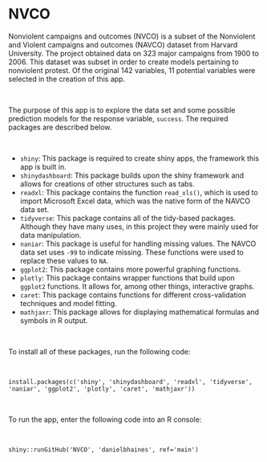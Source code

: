 # NVCO

Nonviolent campaigns and outcomes (NVCO) is a subset of the Nonviolent and Violent campaigns and outcomes (NAVCO) dataset from Harvard University. The project obtained data on 323 major campaigns from 1900 to 2006. This dataset was subset in order to create models pertaining to nonviolent protest. Of the original 142 variables, 11 potential variables were selected in the creation of this app.

<br>

The purpose of this app is to explore the data set and some possible prediction models for the response variable, `success`. The required packages are described below.

<br>

- `shiny`: This package is required to create shiny apps, the framework this app is built in.
- `shinydashboard`: This package builds upon the shiny framework and allows for creations of other structures such as tabs.
- `readxl`: This package contains the function `read_xls()`, which is used to import Microsoft Excel data, which was the native form of the NAVCO data set.
- `tidyverse`: This package contains all of the tidy-based packages. Although they have many uses, in this project they were mainly used for data manipulation.
- `naniar`: This package is useful for handling missing values. The NAVCO data set uses `-99` to indicate missing. These functions were used to replace these values to `NA`.
- `ggplot2`: This package contains more powerful graphing functions.
- `plotly`: This package contains wrapper functions that build upon `ggplot2` functions. It allows for, among other things, interactive graphs.
- `caret`: This package contains functions for different cross-validation techniques and model fitting.
- `mathjaxr`: This package allows for displaying mathematical formulas and symbols in R output.

<br>

To install all of these packages, run the following code:

<br>

`install.packages(c('shiny', 'shinydashboard', 'readxl', 'tidyverse', 'naniar', 'ggplot2', 'plotly', 'caret', 'mathjaxr'))`

<br>

To run the app, enter the following code into an R console:

<br>

`shiny::runGitHub('NVCO', 'danielbhaines', ref='main')`
